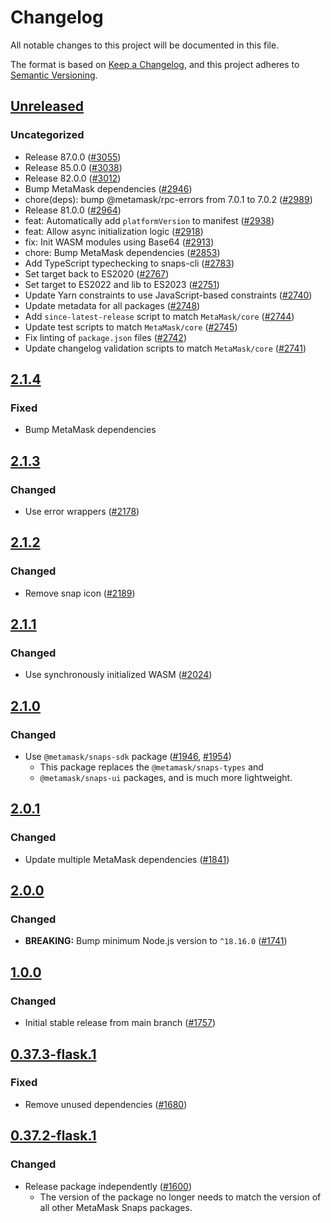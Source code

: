 # Changelog

All notable changes to this project will be documented in this file.

The format is based on [Keep a Changelog](https://keepachangelog.com/en/1.0.0/),
and this project adheres to [Semantic Versioning](https://semver.org/spec/v2.0.0.html).

## [Unreleased]

### Uncategorized

- Release 87.0.0 ([#3055](https://github.com/MetaMask/snaps/pull/3055))
- Release 85.0.0 ([#3038](https://github.com/MetaMask/snaps/pull/3038))
- Release 82.0.0 ([#3012](https://github.com/MetaMask/snaps/pull/3012))
- Bump MetaMask dependencies ([#2946](https://github.com/MetaMask/snaps/pull/2946))
- chore(deps): bump @metamask/rpc-errors from 7.0.1 to 7.0.2 ([#2989](https://github.com/MetaMask/snaps/pull/2989))
- Release 81.0.0 ([#2964](https://github.com/MetaMask/snaps/pull/2964))
- feat: Automatically add `platformVersion` to manifest ([#2938](https://github.com/MetaMask/snaps/pull/2938))
- feat: Allow async initialization logic ([#2918](https://github.com/MetaMask/snaps/pull/2918))
- fix: Init WASM modules using Base64 ([#2913](https://github.com/MetaMask/snaps/pull/2913))
- chore: Bump MetaMask dependencies ([#2853](https://github.com/MetaMask/snaps/pull/2853))
- Add TypeScript typechecking to snaps-cli ([#2783](https://github.com/MetaMask/snaps/pull/2783))
- Set target back to ES2020 ([#2767](https://github.com/MetaMask/snaps/pull/2767))
- Set target to ES2022 and lib to ES2023 ([#2751](https://github.com/MetaMask/snaps/pull/2751))
- Update Yarn constraints to use JavaScript-based constraints ([#2740](https://github.com/MetaMask/snaps/pull/2740))
- Update metadata for all packages ([#2748](https://github.com/MetaMask/snaps/pull/2748))
- Add `since-latest-release` script to match `MetaMask/core` ([#2744](https://github.com/MetaMask/snaps/pull/2744))
- Update test scripts to match `MetaMask/core` ([#2745](https://github.com/MetaMask/snaps/pull/2745))
- Fix linting of `package.json` files ([#2742](https://github.com/MetaMask/snaps/pull/2742))
- Update changelog validation scripts to match `MetaMask/core` ([#2741](https://github.com/MetaMask/snaps/pull/2741))

## [2.1.4]

### Fixed

- Bump MetaMask dependencies

## [2.1.3]

### Changed

- Use error wrappers ([#2178](https://github.com/MetaMask/snaps/pull/2178))

## [2.1.2]

### Changed

- Remove snap icon ([#2189](https://github.com/MetaMask/snaps/pull/2189))

## [2.1.1]

### Changed

- Use synchronously initialized WASM ([#2024](https://github.com/MetaMask/snaps/pull/2024))

## [2.1.0]

### Changed

- Use `@metamask/snaps-sdk` package ([#1946](https://github.com/MetaMask/snaps/pull/1946), [#1954](https://github.com/MetaMask/snaps/pull/1954))
  - This package replaces the `@metamask/snaps-types` and
  - `@metamask/snaps-ui` packages, and is much more lightweight.

## [2.0.1]

### Changed

- Update multiple MetaMask dependencies ([#1841](https://github.com/MetaMask/snaps/pull/1841))

## [2.0.0]

### Changed

- **BREAKING:** Bump minimum Node.js version to `^18.16.0` ([#1741](https://github.com/MetaMask/snaps/pull/1741))

## [1.0.0]

### Changed

- Initial stable release from main branch ([#1757](https://github.com/MetaMask/snaps/pull/1757))

## [0.37.3-flask.1]

### Fixed

- Remove unused dependencies ([#1680](https://github.com/MetaMask/snaps/pull/1680))

## [0.37.2-flask.1]

### Changed

- Release package independently ([#1600](https://github.com/MetaMask/snaps/pull/1600))
  - The version of the package no longer needs to match the version of all other
    MetaMask Snaps packages.

[Unreleased]: https://github.com/MetaMask/snaps/compare/@metamask/wasm-example-snap@2.1.4...HEAD
[2.1.4]: https://github.com/MetaMask/snaps/compare/@metamask/wasm-example-snap@2.1.3...@metamask/wasm-example-snap@2.1.4
[2.1.3]: https://github.com/MetaMask/snaps/compare/@metamask/wasm-example-snap@2.1.2...@metamask/wasm-example-snap@2.1.3
[2.1.2]: https://github.com/MetaMask/snaps/compare/@metamask/wasm-example-snap@2.1.1...@metamask/wasm-example-snap@2.1.2
[2.1.1]: https://github.com/MetaMask/snaps/compare/@metamask/wasm-example-snap@2.1.0...@metamask/wasm-example-snap@2.1.1
[2.1.0]: https://github.com/MetaMask/snaps/compare/@metamask/wasm-example-snap@2.0.1...@metamask/wasm-example-snap@2.1.0
[2.0.1]: https://github.com/MetaMask/snaps/compare/@metamask/wasm-example-snap@2.0.0...@metamask/wasm-example-snap@2.0.1
[2.0.0]: https://github.com/MetaMask/snaps/compare/@metamask/wasm-example-snap@1.0.0...@metamask/wasm-example-snap@2.0.0
[1.0.0]: https://github.com/MetaMask/snaps/compare/@metamask/wasm-example-snap@0.37.3-flask.1...@metamask/wasm-example-snap@1.0.0
[0.37.3-flask.1]: https://github.com/MetaMask/snaps/compare/@metamask/wasm-example-snap@0.37.2-flask.1...@metamask/wasm-example-snap@0.37.3-flask.1
[0.37.2-flask.1]: https://github.com/MetaMask/snaps/releases/tag/@metamask/wasm-example-snap@0.37.2-flask.1
